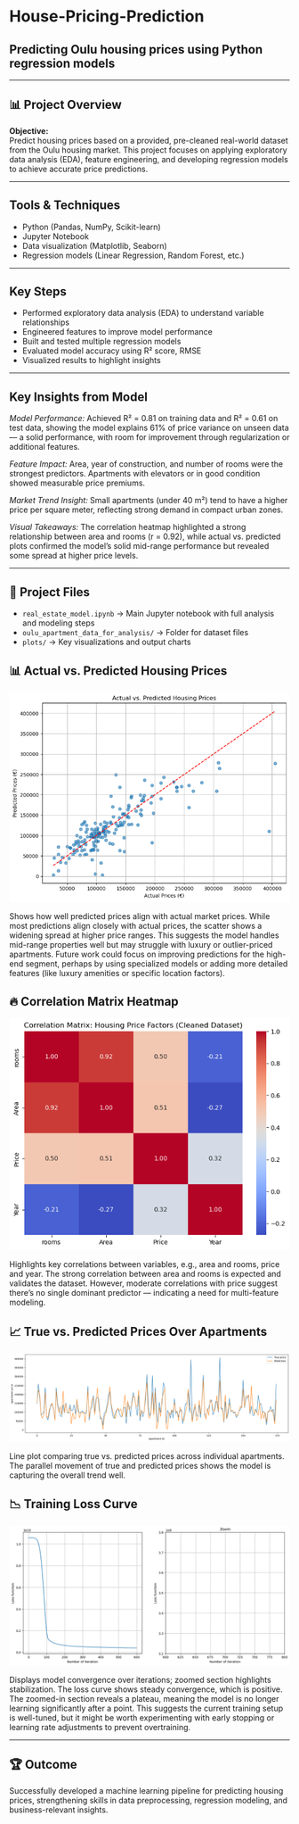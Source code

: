 # House-Pricing-Prediction 
## Predicting Oulu housing prices using Python regression models

---

## 📊 Project Overview

**Objective:**  
Predict housing prices based on a provided, pre-cleaned real-world dataset from the Oulu housing market. This project focuses on applying exploratory data analysis (EDA), feature engineering, and developing regression models to achieve accurate price predictions.

---

## Tools & Techniques

- Python (Pandas, NumPy, Scikit-learn)
- Jupyter Notebook
- Data visualization (Matplotlib, Seaborn)
- Regression models (Linear Regression, Random Forest, etc.)

---

## Key Steps

- Performed exploratory data analysis (EDA) to understand variable relationships  
- Engineered features to improve model performance  
- Built and tested multiple regression models  
- Evaluated model accuracy using R² score, RMSE  
- Visualized results to highlight insights

---

## Key Insights from Model
*Model Performance:*
Achieved R² = 0.81 on training data and R² = 0.61 on test data, showing the model explains 61% of price variance on unseen data — a solid performance, with room for improvement through regularization or additional features.

*Feature Impact:*
Area, year of construction, and number of rooms were the strongest predictors. Apartments with elevators or in good condition showed measurable price premiums.

*Market Trend Insight:*
Small apartments (under 40 m²) tend to have a higher price per square meter, reflecting strong demand in compact urban zones.

*Visual Takeaways:*
The correlation heatmap highlighted a strong relationship between area and rooms (r = 0.92), while actual vs. predicted plots confirmed the model’s solid mid-range performance but revealed some spread at higher price levels.

---

## 📁 Project Files

- `real_estate_model.ipynb` → Main Jupyter notebook with full analysis and modeling steps  
- `oulu_apartment_data_for_analysis/` → Folder for dataset files 
- `plots/` → Key visualizations and output charts

## 📊 Actual vs. Predicted Housing Prices
![Actual vs Predicted](Actual_Predicted_House_Price.png)

Shows how well predicted prices align with actual market prices. While most predictions align closely with actual prices, the scatter shows a widening spread at higher price ranges. This suggests the model handles mid-range properties well but may struggle with luxury or outlier-priced apartments. Future work could focus on improving predictions for the high-end segment, perhaps by using specialized models or adding more detailed features (like luxury amenities or specific location factors).

## 🔥 Correlation Matrix Heatmap
![Correlation Matrix](Correlation_Matrix_Heatmap.png)

Highlights key correlations between variables, e.g., area and rooms, price and year. The strong correlation between area and rooms is expected and validates the dataset. However, moderate correlations with price suggest there’s no single dominant predictor — indicating a need for multi-feature modeling.

## 📈 True vs. Predicted Prices Over Apartments
![Prediction Plot](Prediction_Plot.png)

Line plot comparing true vs. predicted prices across individual apartments. The parallel movement of true and predicted prices shows the model is capturing the overall trend well.

## 📉 Training Loss Curve
![Training Loss](Training_Loss_Curve.png)

Displays model convergence over iterations; zoomed section highlights stabilization. The loss curve shows steady convergence, which is positive. The zoomed-in section reveals a plateau, meaning the model is no longer learning significantly after a point. This suggests the current training setup is well-tuned, but it might be worth experimenting with early stopping or learning rate adjustments to prevent overtraining. 

---

## 🏆 Outcome

Successfully developed a machine learning pipeline for predicting housing prices, strengthening skills in data preprocessing, regression modeling, and business-relevant insights.

